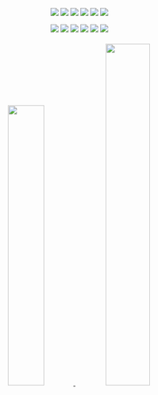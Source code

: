 <div align="center">

<img src="https://img.shields.io/badge/html5-E34F26?style=for-the-badge&logo=html5&logoColor=white"/> <img src="https://img.shields.io/badge/css3-1572B6?style=for-the-badge&logo=css3&logoColor=white"/> <img src="https://img.shields.io/badge/javascript-F7DF1E?style=for-the-badge&logo=javascript&logoColor=white"/> <img src="https://img.shields.io/badge/TypeScript-3178C6?style=for-the-badge&logo=TypeScript&logoColor=white"/> <img src="https://img.shields.io/badge/React-61DAFB?style=for-the-badge&logo=React&logoColor=white"/> <img src="https://img.shields.io/badge/NextJS-000000?style=for-the-badge&logo=nextdotjs&logoColor=white"/>

<img src="https://img.shields.io/badge/SCSS-CC6699?style=for-the-badge&logo=sass&logoColor=white"/> <img src="https://img.shields.io/badge/tailwindcss-06B6D4?style=for-the-badge&logo=tailwindcss&logoColor=white"/> <img src="https://img.shields.io/badge/styledcomponents-DB7093?style=for-the-badge&logo=styledcomponents&logoColor=white"/>  <img src="https://img.shields.io/badge/chakraui-319795?style=for-the-badge&logo=chakraui&logoColor=white"/> <img src="https://img.shields.io/badge/reduxtoolkit-764ABC?style=for-the-badge&logo=redux&logoColor=white"/> <img src="https://img.shields.io/badge/recoil-A6A9AA?style=for-the-badge&logoColor=white"/>

  
####
<a href="s">
  <img src="https://github-readme-stats.vercel.app/api/top-langs/?username=trustmitt&exclude_repo=trustmitt.github.io&layout=compact&theme=gruvbox"  width="38%/>
</a>
<a href="s">
  <img src="https://github-readme-stats.vercel.app/api?username=trustmitt&theme=gruvbox&show_icons=true" width="42%" />
</a>

</div>
